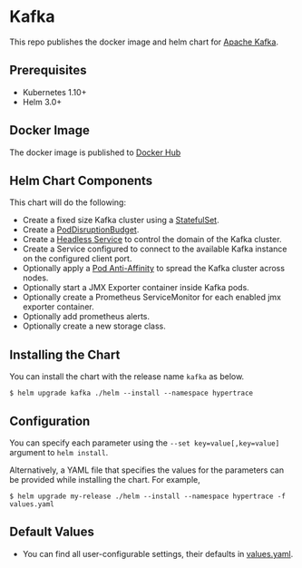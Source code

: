 # Kafka
This repo publishes the docker image and helm chart for [Apache Kafka](https://kafka.apache.org/).

## Prerequisites
* Kubernetes 1.10+
* Helm 3.0+

## Docker Image
The docker image is published to [Docker Hub](https://hub.docker.com/r/hypertrace/kafka)

## Helm Chart Components
This chart will do the following:

* Create a fixed size Kafka cluster using a [StatefulSet](http://kubernetes.io/docs/concepts/abstractions/controllers/statefulsets/).
* Create a [PodDisruptionBudget](https://kubernetes.io/docs/tasks/configure-pod-container/configure-pod-disruption-budget/).
* Create a [Headless Service](https://kubernetes.io/docs/concepts/services-networking/service/) to control the domain of the Kafka cluster.
* Create a Service configured to connect to the available Kafka instance on the configured client port.
* Optionally apply a [Pod Anti-Affinity](https://kubernetes.io/docs/concepts/configuration/assign-pod-node/#inter-pod-affinity-and-anti-affinity-beta-feature) to spread the Kafka cluster across nodes.
* Optionally start a JMX Exporter container inside Kafka pods.
* Optionally create a Prometheus ServiceMonitor for each enabled jmx exporter container.
* Optionally add prometheus alerts.
* Optionally create a new storage class.

## Installing the Chart
You can install the chart with the release name `kafka` as below.

```console
$ helm upgrade kafka ./helm --install --namespace hypertrace
```

## Configuration
You can specify each parameter using the `--set key=value[,key=value]` argument to `helm install`.

Alternatively, a YAML file that specifies the values for the parameters can be provided while installing the chart. For example,

```console
$ helm upgrade my-release ./helm --install --namespace hypertrace -f values.yaml
```

## Default Values
- You can find all user-configurable settings, their defaults in [values.yaml](helm/values.yaml).

